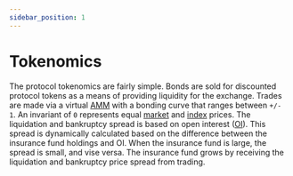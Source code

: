 ```yaml
---
sidebar_position: 1
---
```


# Tokenomics

The protocol tokenomics are fairly simple. Bonds are sold for discounted protocol tokens as a means of providing liquidity for the exchange. Trades are made via a virtual [AMM](/about/terminology.md#amm) with a bonding curve that ranges between `+/- 1`. An invariant of `0` represents equal [market](/about/terminology.md#market-price) and [index](/about/terminology.md#index-price) prices. The liquidation and bankruptcy spread is based on open interest ([OI](/about/terminology.md#oi)). This spread is dynamically calculated based on the difference between the insurance fund holdings and OI. When the insurance fund is large, the spread is small, and vise versa. The insurance fund grows by receiving the liquidation and bankruptcy price spread from trading.
